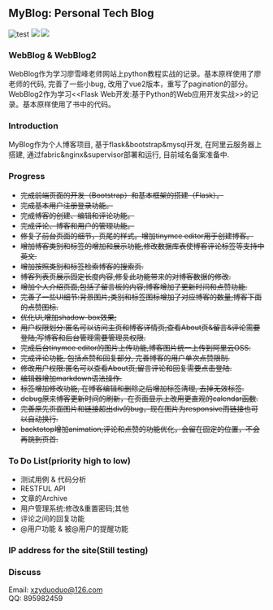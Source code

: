 ## MyBlog: Personal Tech Blog 
![test](https://img.shields.io/badge/framework-flask0.12-brightgreen.svg)
![](https://img.shields.io/badge/frontend-bootstrap3-green.svg)
![](https://img.shields.io/badge/database-mysql5.7-blue.svg)

### WebBlog & WebBlog2
WebBlog作为学习廖雪峰老师网站上python教程实战的记录。基本原样使用了廖老师的代码, 完善了一些小bug, 改用了vue2版本，重写了pagination的部分。  
WebBlog2作为学习<<Flask Web开发:基于Python的Web应用开发实战>>的记录。基本原样使用了书中的代码。

### Introduction
MyBlog作为个人博客项目, 基于flask&bootstrap&mysql开发, 在阿里云服务器上搭建, 通过fabric&nginx&supervisor部署和运行, 目前域名备案准备中.

### Progress
* <del>完成前端页面的开发（Bootstrap）和基本框架的搭建（Flask）。</del>
* <del>完成基本用户注册登录功能。</del>
* <del>完成博客的创建、编辑和评论功能。</del>
* <del>完成评论、博客和用户的管理功能。</del>
* <del>修复了前台页面的细节，页尾的样式。增加tinymce editor用于创建博客。</del>
* <del>增加博客类别和标签的增加和展示功能,修改数据库表使博客评论标签等支持中英文.</del>
* <del>增加按照类别和标签检索博客的搜索页.</del>
* <del>博客列表页展示固定长度内容,修复此功能带来的对博客数据的修改.</del>
* <del>增加个人介绍页面,包括了留言板的内容;博客增加了更新时间和点赞功能.</del>
* <del>完善了一些UI细节:背景图片;类别和标签图标增加了对应博客的数量;博客下面的点赞图标.</del>
* <del>优化UI,增加shadow-box效果;</del>
* <del>用户权限划分:匿名可以访问主页和博客详情页;查看About页&留言&评论需要登陆;写博客和后台管理需要管理员权限.</del>
* <del>完成后台tinymce editor的图片上传功能,博客图片统一上传到阿里云OSS.</del>
* <del>完成评论功能, 包括点赞和回复部分, 完善博客的用户单次点赞限制.</del>
* <del>修改用户权限:匿名可以查看About页;留言评论和回复需要点击登陆.</del>
* <del>编辑器增加markdown语法操作.</del>
* <del>标签增加修改功能, 在博客编辑和删除之后增加标签清理, 去掉无效标签.</del>
* <del>debug原来博客更新时间的刷新，在页面显示上改用更直观的calendar函数.</del>
* <del>完善原先页面图片和链接超出div的bug，现在图片为responsive而链接也可以自动换行.</del>
* <del>backtotop增加animation;评论和点赞的功能优化，会留在固定的位置，不会再跳到页首.</del>

### To Do List(priority high to low)
* 测试用例 & 代码分析
* RESTFUL API
* 文章的Archive
* 用户管理系统:修改&重置密码;其他
* 评论之间的回复功能
* @用户功能 & 被@用户的提醒功能

### IP address for the site(Still testing)

### Discuss
Email: xzyduoduo@126.com  
QQ: 895982459
